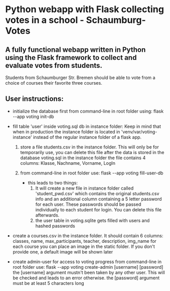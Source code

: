 # Python webapp with Flask collecting votes in a school - Schaumburg-Votes

## A fully functional webapp written in Python using the Flask framework to collect and evaluate votes from students.

Students from Schaumburger Str. Bremen should be able to vote from a choice of courses their favorite three courses. 

## User instructions:
- initialize the database first from command-line in root folder using:
    flask --app voting init-db

- fill table 'user' inside voting.sql db in instance folder:
    Keep in mind that when in production the instance folder is located in 'venv/var/voting-instance' instead of the regular instance folder of a flask app.
    1. store a file students.csv in the instance folder.
    This will only be for temporarily use, you can delete this file after the data is stored in the database voting.sql in the instance folder
    the file contains 4 columns:
        Klasse, Nachname, Vorname, LogIn
    2. from command-line in root folder use:
        flask --app voting fill-user-db

        - this leads to two things:
            1. It will create a new file in instance folder called 'student_pwd.csv' which contains the original students.csv info and an additional column containing a 5 letter password for each user. 
            These passwords should be passed individually to each student for login.
            You can delete this file afterwards.
            2. the user table in voting.sqlite gets filled with users and hashed passwords

- create a courses.csv in the instance folder.
    It should contain 6 columns:
        classes, name, max_participants, teacher, description, img_name
    for each course you can place an image in the static folder. 
    If you don't provide one, a default image will be shown later

- create admin-user for access to voting progress 
    from command-line in root folder use:
        flask --app voting create-admin [username] [password]
    the [username] argument mustn't been taken by any other user. This will be checked and leads to an error otherwise.
    the [password] argument must be at least 5 characters long

    


    

